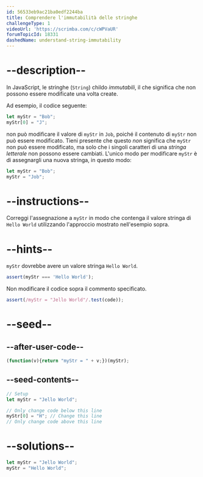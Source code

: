 ```yaml
---
id: 56533eb9ac21ba0edf2244ba
title: Comprendere l'immutabilità delle stringhe
challengeType: 1
videoUrl: 'https://scrimba.com/c/cWPVaUR'
forumTopicId: 18331
dashedName: understand-string-immutability
---
```


# --description--

In JavaScript, le stringhe (`String`) childo <dfn>immutabili</dfn>, il che significa che non possono essere modificate una volta create.

Ad esempio, il codice seguente:

```js
let myStr = "Bob";
myStr[0] = "J";
```

non può modificare il valore di `myStr` in `Job`, poiché il contenuto di `myStr` non può essere modificato. Tieni presente che questo *non* significa che `myStr` non può essere modificato, ma solo che i singoli caratteri di una <dfn>stringa letterale</dfn> non possono essere cambiati. L'unico modo per modificare `myStr` è di assegnargli una nuova stringa, in questo modo:

```js
let myStr = "Bob";
myStr = "Job";
```

# --instructions--

Correggi l'assegnazione a `myStr` in modo che contenga il valore stringa di `Hello World` utilizzando l'approccio mostrato nell'esempio sopra.

# --hints--

`myStr` dovrebbe avere un valore stringa `Hello World`.

```js
assert(myStr === 'Hello World');
```

Non modificare il codice sopra il commento specificato.

```js
assert(/myStr = "Jello World"/.test(code));
```

# --seed--

## --after-user-code--

```js
(function(v){return "myStr = " + v;})(myStr);
```

## --seed-contents--

```js
// Setup
let myStr = "Jello World";

// Only change code below this line
myStr[0] = "H"; // Change this line
// Only change code above this line
```

# --solutions--

```js
let myStr = "Jello World";
myStr = "Hello World";
```
